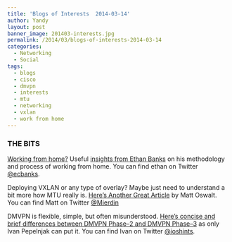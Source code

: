 ```yaml
---
title: 'Blogs of Interests  2014-03-14'
author: Yandy
layout: post
banner_image: 201403-interests.jpg
permalink: /2014/03/blogs-of-interests-2014-03-14
categories:
  - Networking
  - Social
tags:
  - blogs
  - cisco
  - dmvpn
  - interests
  - mtu
  - networking
  - vxlan
  - work from home
---
```

### THE BITS

<a href="http://ethancbanks.com/2014/03/11/working-from-home/" target="blank">Working from home?</a> Useful <a href="http://ethancbanks.com/2014/03/11/working-from-home/" target="blank">insights from Ethan Banks</a> on his methodology and process of working from home. You can find ethan on Twitter <a href="https://twitter.com/ecbanks" target="blank">@ecbanks</a>.

<!--more-->

Deploying VXLAN or any type of overlay? Maybe just need to understand a bit more how MTU really is. <a href="http://goo.gl/QcaX5K" target="blank">Here’s Another Great Article</a> by Matt Oswalt. You can find Matt on Twitter <a href="https://twitter.com/Mierdin" target="blank">@Mierdin</a>

DMVPN is flexible, simple, but often misunderstood. <a href="http://goo.gl/nbrIhb" target="blank">Here’s concise and brief differences between DMVPN Phase–2 and DMVPN Phase–3</a> as only Ivan Pepelnjak can put it. You can find Ivan on Twitter <a href="https://twitter.com/ioshints" target="blank">@ioshints</a>.